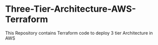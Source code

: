 # Three-Tier-Architecture-AWS-Terraform
This Repository contains Terraform code to deploy 3 tier Architecture in AWS
